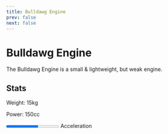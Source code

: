 ```yaml
---
title: Bulldawg Engine
prev: false
next: false
---
```

# Bulldawg Engine
The Bulldawg Engine is a small & lightweight, but weak engine.

## Stats
Weight: 15kg

Power: 150cc

<progress style="width=5em; border=none" id="acceleration" max="5" value="3">3/5</progress> <label for="acceleration">Acceleration</label>